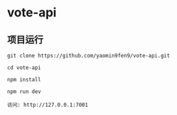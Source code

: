 # vote-api

## 项目运行



```
git clone https://github.com/yaomin9fen9/vote-api.git  

cd vote-api

npm install

npm run dev

访问: http://127.0.0.1:7001

```
